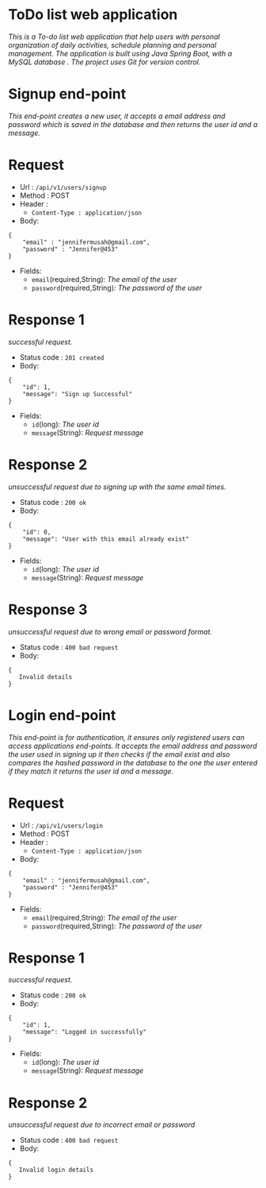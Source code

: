 # ToDo list web application
*This is a To-do list web application that help users with personal organization of daily activities, schedule planning and personal management. The application is built using Java Spring Boot, with a MySQL database . The project uses Git for version control.*

# Signup end-point
*This end-point creates a new user, it accepts a email address and password which is saved in the database and then returns the user id and a message.*
# Request
* Url : `/api/v1/users/signup`
* Method : POST
* Header : 
  * `Content-Type : application/json`
* Body: 
```
{
    "email" : "jennifermusah@gmail.com",
    "password" : "Jennifer@453"
}
```
* Fields:
    * `email`(required,String): *The email of the user*
    * `password`(required,String): *The password of the user*
# Response 1
*successful request.*
* Status code : `201 created`
* Body:
```
{
    "id": 1,
    "message": "Sign up Successful"
}
```
* Fields:
  * `id`(long): *The user id*
  * `message`(String): *Request message*
# Response 2
*unsuccessful request due to signing up with the same email times.*
* Status code : `200 ok`
* Body:
```
{
    "id": 0,
    "message": "User with this email already exist"
}
```
* Fields:
  * `id`(long): *The user id*
  * `message`(String): *Request message*
# Response 3
*unsuccessful request due to wrong email or password format.*
* Status code : `400 bad request`
* Body:
```
{
   Invalid details
}
```

# Login end-point
*This end-point is for authentication, it ensures only registered users can access applications end-points. It accepts the email address and password the user used in signing up it then checks if the email exist and also compares the hashed password in the database to the one the user entered if they match it returns the user id and a message.*
# Request
* Url : `/api/v1/users/login`
* Method : POST
* Header :
  * `Content-Type : application/json`
* Body:
```
{
    "email" : "jennifermusah@gmail.com",
    "password" : "Jennifer@453"
}
```
* Fields:
  * `email`(required,String): *The email of the user*
  * `password`(required,String): *The password of the user*
# Response 1
*successful request.*
* Status code : `200 ok`
* Body:
```
{
    "id": 1,
    "message": "Logged in successfully"
}
```
* Fields:
  * `id`(long): *The user id*
  * `message`(String): *Request message*
# Response 2
*unsuccessful request due to incorrect email or password*
* Status code : `400 bad request`
* Body:
```
{
   Invalid login details
}
```
